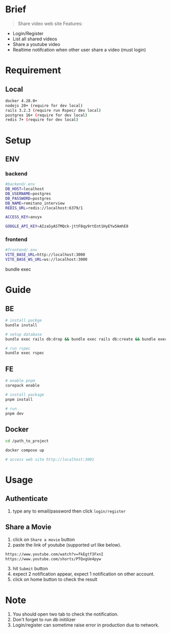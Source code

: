 # Brief 
> Share video web site
Features: 
* Login/Register
* List all shared videos
* Share a youtube video 
* Realtime notifcation when other user share a video (must login)
# Requirement 
## Local 
```bash
docker 4.28.0+ 
nodejs 20+ (require for dev local)
rails 3.2.3 (require run Rspec/ dev local)
postgres 16+ (require for dev local)
redis 7+ (require for dev local)
```
# Setup
## ENV 
### backend
```bash
#backend/.env
DB_HOST=localhost
DB_USERNAME=postgres
DB_PASSWORD=postgres
DB_NAME=remitano_interview
REDIS_URL=redis://localhost:6379/1

ACCESS_KEY=anvyx

GOOGLE_API_KEY=AIzaSyASTMQck-jttF8qy9rtEnt1HyEYw5AmhE8
```
### frontend

```bash
#frontend/.env
VITE_BASE_URL=http://localhost:3000
VITE_BASE_WS_URL=ws://localhost:3000
```


bundle exec 
# Guide
## BE

```bash
# install packge
bundle install 

# setup database
bundle exec rails db:drop && bundle exec rails db:create && bundle exec rails db:migrate && bundle exec rails db:seed

# run rspec
bundle exec rspec
```

## FE
```bash
# enable pnpm 
corepack enable

# install package
pnpm install 

# run 
pnpm dev
```
## Docker
```bash
cd /path_to_project

docker compose up

# access web site http://localhost:3001
```
# Usage 
## Authenticate 
1. type any to email/password then click `login/register` 
## Share a Movie
1. click on `Share a movie` button 
2. paste the link of youtube (supported url like below).
```bash
https://www.youtube.com/watch?v=fkEgtf3FxnI
https://www.youtube.com/shorts/PTQxgUe4pyw
```
3. hit `Submit` button
4. expect 2 notification appear, expect 1 notification on other account.
5. click on home button to check the result
# Note
1. You should open two tab to check the notification.
2. Don't forget to run db initilizer
3. Login/register can sometime raise error in production due to network.
